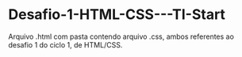 # Desafio-1-HTML-CSS---TI-Start

Arquivo .html com pasta contendo arquivo .css, ambos referentes ao desafio 1 do ciclo 1, de HTML/CSS.
